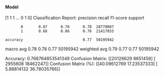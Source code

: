 #### Model
[1 1 1 ... 0 1 0]
Classification Report:
              precision    recall  f1-score   support

           0       0.87      0.70      0.78  28778087
           1       0.68      0.86      0.76  21417855

    accuracy                           0.77  50195942
   macro avg       0.78      0.78      0.77  50195942
weighted avg       0.79      0.77      0.77  50195942

Accuracy: 0.768764853541348
Confusion Matrix:
[[20126629  8651458]
 [ 2955608 18462247]]
Confusion Matrix (%):
[[40.09612769 17.23537333]
 [ 5.88814132 36.78035766]]
